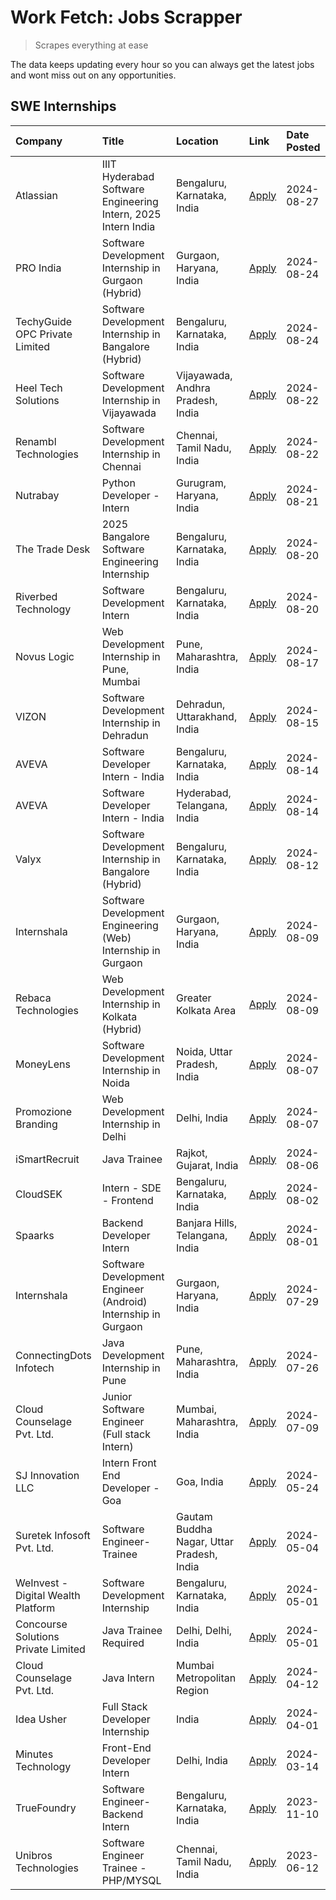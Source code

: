 # Work Fetch: Jobs Scrapper
> Scrapes everything at ease

The data keeps updating every hour so you can always get the latest jobs and wont miss out on any opportunities.

## SWE Internships
<!--START_SECTION:workfetch-->
| Company                             | Title                                                         | Location                                  | Link                                                                                                                                                                                                                                                                                    | Date Posted   |
|:------------------------------------|:--------------------------------------------------------------|:------------------------------------------|:----------------------------------------------------------------------------------------------------------------------------------------------------------------------------------------------------------------------------------------------------------------------------------------|:--------------|
| Atlassian                           | IIIT Hyderabad Software Engineering Intern, 2025 Intern India | Bengaluru, Karnataka, India               | [Apply](https://in.linkedin.com/jobs/view/iiit-hyderabad-software-engineering-intern-2025-intern-india-at-atlassian-4009450341?position=28&pageNum=0&refId=wdWpFbIXsC0LgpFzAfGAjA%3D%3D&trackingId=uZEhTAVMKjlUInMKbk240Q%3D%3D&trk=public_jobs_jserp-result_search-card)               | 2024-08-27    |
| PRO India                           | Software Development Internship in Gurgaon (Hybrid)           | Gurgaon, Haryana, India                   | [Apply](https://in.linkedin.com/jobs/view/software-development-internship-in-gurgaon-hybrid-at-pro-india-4009587664?position=47&pageNum=0&refId=wdWpFbIXsC0LgpFzAfGAjA%3D%3D&trackingId=Hoyfi16JYcXH9XrUpW7j%2FQ%3D%3D&trk=public_jobs_jserp-result_search-card)                        | 2024-08-24    |
| TechyGuide OPC Private Limited      | Software Development Internship in Bangalore (Hybrid)         | Bengaluru, Karnataka, India               | [Apply](https://in.linkedin.com/jobs/view/software-development-internship-in-bangalore-hybrid-at-techyguide-opc-private-limited-4009591646?position=55&pageNum=0&refId=wdWpFbIXsC0LgpFzAfGAjA%3D%3D&trackingId=esdeNFhkfdC75g7Z%2FeQzBg%3D%3D&trk=public_jobs_jserp-result_search-card) | 2024-08-24    |
| Heel Tech Solutions                 | Software Development Internship in Vijayawada                 | Vijayawada, Andhra Pradesh, India         | [Apply](https://in.linkedin.com/jobs/view/software-development-internship-in-vijayawada-at-heel-tech-solutions-4007906692?position=40&pageNum=0&refId=wdWpFbIXsC0LgpFzAfGAjA%3D%3D&trackingId=mkpI6MKyU4ljsJ9QWpqJMg%3D%3D&trk=public_jobs_jserp-result_search-card)                    | 2024-08-22    |
| Renambl Technologies                | Software Development Internship in Chennai                    | Chennai, Tamil Nadu, India                | [Apply](https://in.linkedin.com/jobs/view/software-development-internship-in-chennai-at-renambl-technologies-4007910299?position=50&pageNum=0&refId=wdWpFbIXsC0LgpFzAfGAjA%3D%3D&trackingId=dMYLiEO2uGpWC9OCiwYk9A%3D%3D&trk=public_jobs_jserp-result_search-card)                      | 2024-08-22    |
| Nutrabay                            | Python Developer - Intern                                     | Gurugram, Haryana, India                  | [Apply](https://in.linkedin.com/jobs/view/python-developer-intern-at-nutrabay-4003909226?position=48&pageNum=0&refId=wdWpFbIXsC0LgpFzAfGAjA%3D%3D&trackingId=dzchNpjoG2N3vnwORwHsoA%3D%3D&trk=public_jobs_jserp-result_search-card)                                                     | 2024-08-21    |
| The Trade Desk                      | 2025 Bangalore Software Engineering Internship                | Bengaluru, Karnataka, India               | [Apply](https://in.linkedin.com/jobs/view/2025-bangalore-software-engineering-internship-at-the-trade-desk-3987456531?position=11&pageNum=0&refId=wdWpFbIXsC0LgpFzAfGAjA%3D%3D&trackingId=2xNoUh4Qe6swuzSfqQNqxg%3D%3D&trk=public_jobs_jserp-result_search-card)                        | 2024-08-20    |
| Riverbed Technology                 | Software Development Intern                                   | Bengaluru, Karnataka, India               | [Apply](https://in.linkedin.com/jobs/view/software-development-intern-at-riverbed-technology-4004467559?position=35&pageNum=0&refId=wdWpFbIXsC0LgpFzAfGAjA%3D%3D&trackingId=gtBqRkz5R2H0yTUrGvLVLQ%3D%3D&trk=public_jobs_jserp-result_search-card)                                      | 2024-08-20    |
| Novus Logic                         | Web Development Internship in Pune, Mumbai                    | Pune, Maharashtra, India                  | [Apply](https://in.linkedin.com/jobs/view/web-development-internship-in-pune-mumbai-at-novus-logic-4003713081?position=53&pageNum=0&refId=wdWpFbIXsC0LgpFzAfGAjA%3D%3D&trackingId=QBHXb7tnkvZZb312xi2iag%3D%3D&trk=public_jobs_jserp-result_search-card)                                | 2024-08-17    |
| VIZON                               | Software Development Internship in Dehradun                   | Dehradun, Uttarakhand, India              | [Apply](https://in.linkedin.com/jobs/view/software-development-internship-in-dehradun-at-vizon-4002068899?position=12&pageNum=0&refId=wdWpFbIXsC0LgpFzAfGAjA%3D%3D&trackingId=i6EXLREsWrvsMzgkieHXiA%3D%3D&trk=public_jobs_jserp-result_search-card)                                    | 2024-08-15    |
| AVEVA                               | Software Developer Intern - India                             | Bengaluru, Karnataka, India               | [Apply](https://in.linkedin.com/jobs/view/software-developer-intern-india-at-aveva-3998279987?position=8&pageNum=0&refId=wdWpFbIXsC0LgpFzAfGAjA%3D%3D&trackingId=Rz4q1ynX6GtNeYM8fRAJ8Q%3D%3D&trk=public_jobs_jserp-result_search-card)                                                 | 2024-08-14    |
| AVEVA                               | Software Developer Intern - India                             | Hyderabad, Telangana, India               | [Apply](https://in.linkedin.com/jobs/view/software-developer-intern-india-at-aveva-3998281598?position=13&pageNum=0&refId=wdWpFbIXsC0LgpFzAfGAjA%3D%3D&trackingId=QP%2Bx2ZM3sfagF8hKpPEULA%3D%3D&trk=public_jobs_jserp-result_search-card)                                              | 2024-08-14    |
| Valyx                               | Software Development Internship in Bangalore (Hybrid)         | Bengaluru, Karnataka, India               | [Apply](https://in.linkedin.com/jobs/view/software-development-internship-in-bangalore-hybrid-at-valyx-3999788730?position=19&pageNum=0&refId=wdWpFbIXsC0LgpFzAfGAjA%3D%3D&trackingId=YVKok5rC%2BpLqikxfHsoktg%3D%3D&trk=public_jobs_jserp-result_search-card)                          | 2024-08-12    |
| Internshala                         | Software Development Engineering (Web) Internship in Gurgaon  | Gurgaon, Haryana, India                   | [Apply](https://in.linkedin.com/jobs/view/software-development-engineering-web-internship-in-gurgaon-at-internshala-3997620471?position=4&pageNum=0&refId=wdWpFbIXsC0LgpFzAfGAjA%3D%3D&trackingId=zokxFZHBJ4E6GHb5O5%2BI4A%3D%3D&trk=public_jobs_jserp-result_search-card)              | 2024-08-09    |
| Rebaca Technologies                 | Web Development Internship in Kolkata (Hybrid)                | Greater Kolkata Area                      | [Apply](https://in.linkedin.com/jobs/view/web-development-internship-in-kolkata-hybrid-at-rebaca-technologies-3997621369?position=44&pageNum=0&refId=wdWpFbIXsC0LgpFzAfGAjA%3D%3D&trackingId=57P4g6v9c35oG31KjaeZsg%3D%3D&trk=public_jobs_jserp-result_search-card)                     | 2024-08-09    |
| MoneyLens                           | Software Development Internship in Noida                      | Noida, Uttar Pradesh, India               | [Apply](https://in.linkedin.com/jobs/view/software-development-internship-in-noida-at-moneylens-3995563481?position=7&pageNum=0&refId=wdWpFbIXsC0LgpFzAfGAjA%3D%3D&trackingId=VhA1CuNwDmpYw4s5QC%2BqaQ%3D%3D&trk=public_jobs_jserp-result_search-card)                                  | 2024-08-07    |
| Promozione Branding                 | Web Development Internship in Delhi                           | Delhi, India                              | [Apply](https://in.linkedin.com/jobs/view/web-development-internship-in-delhi-at-promozione-branding-3995559880?position=31&pageNum=0&refId=wdWpFbIXsC0LgpFzAfGAjA%3D%3D&trackingId=AswT5B3vWgqttZasMtyKrg%3D%3D&trk=public_jobs_jserp-result_search-card)                              | 2024-08-07    |
| iSmartRecruit                       | Java Trainee                                                  | Rajkot, Gujarat, India                    | [Apply](https://in.linkedin.com/jobs/view/java-trainee-at-ismartrecruit-3992301825?position=37&pageNum=0&refId=wdWpFbIXsC0LgpFzAfGAjA%3D%3D&trackingId=dhlxYfC0X45bSMADbVNVDQ%3D%3D&trk=public_jobs_jserp-result_search-card)                                                           | 2024-08-06    |
| CloudSEK                            | Intern - SDE - Frontend                                       | Bengaluru, Karnataka, India               | [Apply](https://in.linkedin.com/jobs/view/intern-sde-frontend-at-cloudsek-3991574495?position=30&pageNum=0&refId=wdWpFbIXsC0LgpFzAfGAjA%3D%3D&trackingId=KuIyrVd9Eso%2Feerhja0xtg%3D%3D&trk=public_jobs_jserp-result_search-card)                                                       | 2024-08-02    |
| Spaarks                             | Backend Developer Intern                                      | Banjara Hills, Telangana, India           | [Apply](https://in.linkedin.com/jobs/view/backend-developer-intern-at-spaarks-3990226465?position=34&pageNum=0&refId=wdWpFbIXsC0LgpFzAfGAjA%3D%3D&trackingId=2tEDi647XLkFGYAOm5IfpA%3D%3D&trk=public_jobs_jserp-result_search-card)                                                     | 2024-08-01    |
| Internshala                         | Software Development Engineer (Android) Internship in Gurgaon | Gurgaon, Haryana, India                   | [Apply](https://in.linkedin.com/jobs/view/software-development-engineer-android-internship-in-gurgaon-at-internshala-3987153031?position=54&pageNum=0&refId=wdWpFbIXsC0LgpFzAfGAjA%3D%3D&trackingId=N787o09zt6Ja7jEJg6A6EQ%3D%3D&trk=public_jobs_jserp-result_search-card)              | 2024-07-29    |
| ConnectingDots Infotech             | Java Development Internship in Pune                           | Pune, Maharashtra, India                  | [Apply](https://in.linkedin.com/jobs/view/java-development-internship-in-pune-at-connectingdots-infotech-3983314097?position=46&pageNum=0&refId=wdWpFbIXsC0LgpFzAfGAjA%3D%3D&trackingId=KGclezIO6FdBnwUioAwfDw%3D%3D&trk=public_jobs_jserp-result_search-card)                          | 2024-07-26    |
| Cloud Counselage Pvt. Ltd.          | Junior Software Engineer (Full stack Intern)                  | Mumbai, Maharashtra, India                | [Apply](https://in.linkedin.com/jobs/view/junior-software-engineer-full-stack-intern-at-cloud-counselage-pvt-ltd-3967725851?position=24&pageNum=0&refId=wdWpFbIXsC0LgpFzAfGAjA%3D%3D&trackingId=VnqFF1V6w226tqBTuU2diQ%3D%3D&trk=public_jobs_jserp-result_search-card)                  | 2024-07-09    |
| SJ Innovation LLC                   | Intern Front End Developer - Goa                              | Goa, India                                | [Apply](https://in.linkedin.com/jobs/view/intern-front-end-developer-goa-at-sj-innovation-llc-3931678611?position=20&pageNum=0&refId=wdWpFbIXsC0LgpFzAfGAjA%3D%3D&trackingId=aRlCtoW8CoVpAkDmYNd2qQ%3D%3D&trk=public_jobs_jserp-result_search-card)                                     | 2024-05-24    |
| Suretek Infosoft Pvt. Ltd.          | Software Engineer-Trainee                                     | Gautam Buddha Nagar, Uttar Pradesh, India | [Apply](https://in.linkedin.com/jobs/view/software-engineer-trainee-at-suretek-infosoft-pvt-ltd-3916999948?position=49&pageNum=0&refId=wdWpFbIXsC0LgpFzAfGAjA%3D%3D&trackingId=tEB5yhdqksMZ%2BYzYM%2Fp0FA%3D%3D&trk=public_jobs_jserp-result_search-card)                               | 2024-05-04    |
| WeInvest - Digital Wealth Platform  | Software Development Internship                               | Bengaluru, Karnataka, India               | [Apply](https://in.linkedin.com/jobs/view/software-development-internship-at-weinvest-digital-wealth-platform-3912867225?position=3&pageNum=0&refId=wdWpFbIXsC0LgpFzAfGAjA%3D%3D&trackingId=bx0aC8rm6oH2HeBFRGbzpw%3D%3D&trk=public_jobs_jserp-result_search-card)                      | 2024-05-01    |
| Concourse Solutions Private Limited | Java Trainee Required                                         | Delhi, Delhi, India                       | [Apply](https://in.linkedin.com/jobs/view/java-trainee-required-at-concourse-solutions-private-limited-3912869388?position=17&pageNum=0&refId=wdWpFbIXsC0LgpFzAfGAjA%3D%3D&trackingId=CIg3K4FzPAlne3tOGy7P1w%3D%3D&trk=public_jobs_jserp-result_search-card)                            | 2024-05-01    |
| Cloud Counselage Pvt. Ltd.          | Java Intern                                                   | Mumbai Metropolitan Region                | [Apply](https://in.linkedin.com/jobs/view/java-intern-at-cloud-counselage-pvt-ltd-3896025667?position=52&pageNum=0&refId=wdWpFbIXsC0LgpFzAfGAjA%3D%3D&trackingId=D333O6ir6VayYsRq%2FELW2Q%3D%3D&trk=public_jobs_jserp-result_search-card)                                               | 2024-04-12    |
| Idea Usher                          | Full Stack Developer Internship                               | India                                     | [Apply](https://in.linkedin.com/jobs/view/full-stack-developer-internship-at-idea-usher-3879565540?position=33&pageNum=0&refId=wdWpFbIXsC0LgpFzAfGAjA%3D%3D&trackingId=cTDVsi0yqIA9taEAPmJQAA%3D%3D&trk=public_jobs_jserp-result_search-card)                                           | 2024-04-01    |
| Minutes Technology                  | Front-End Developer Intern                                    | Delhi, India                              | [Apply](https://in.linkedin.com/jobs/view/front-end-developer-intern-at-minutes-technology-3853712549?position=29&pageNum=0&refId=wdWpFbIXsC0LgpFzAfGAjA%3D%3D&trackingId=75GNAGvyle9J3Jvg226J3A%3D%3D&trk=public_jobs_jserp-result_search-card)                                        | 2024-03-14    |
| TrueFoundry                         | Software Engineer-Backend Intern                              | Bengaluru, Karnataka, India               | [Apply](https://in.linkedin.com/jobs/view/software-engineer-backend-intern-at-truefoundry-3779508170?position=56&pageNum=0&refId=wdWpFbIXsC0LgpFzAfGAjA%3D%3D&trackingId=2OxHcyZCV4bTJ9HEGjurtg%3D%3D&trk=public_jobs_jserp-result_search-card)                                         | 2023-11-10    |
| Unibros Technologies                | Software Engineer Trainee - PHP/MYSQL                         | Chennai, Tamil Nadu, India                | [Apply](https://in.linkedin.com/jobs/view/software-engineer-trainee-php-mysql-at-unibros-technologies-3656599241?position=59&pageNum=0&refId=wdWpFbIXsC0LgpFzAfGAjA%3D%3D&trackingId=amjdbUFz6ysj0phcBBfBmA%3D%3D&trk=public_jobs_jserp-result_search-card)                             | 2023-06-12    |
<!--END_SECTION:workfetch-->
